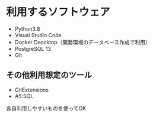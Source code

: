 # 利用するソフトウェア

* Python3.8
* Visual Studio Code
* Docker Descktop（開発環境のデータベース作成で利用）
* PostgreSQL 13
* Git

## その他利用想定のツール

* GitExtensions
* A5:SQL

各自利用しやすいものを使ってOK
